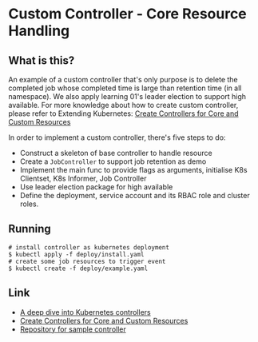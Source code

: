 # Custom Controller - Core Resource Handling

## What is this?

An example of a custom controller that's only purpose is to delete the completed job whose completed time is large than retention time (in all namespace). We also apply learning 01's leader election to support high available. For more knowledge about how to create custom controller, please refer to Extending Kubernetes: [Create Controllers for Core and Custom Resources](https://medium.com/@trstringer/create-kubernetes-controllers-for-core-and-custom-resources-62fc35ad64a3)

In order to implement a custom controller, there's five steps to do:
* Construct a skeleton of base controller to handle resource 
* Create a `JobController` to support job retention as demo
* Implement the main func to provide flags as arguments, initialise K8s Clientset, K8s Informer, Job Controller
* Use leader election package for high available
* Define the deployment, service account and its RBAC role and cluster roles.

## Running

```
# install controller as kubernetes deployment
$ kubectl apply -f deploy/install.yaml
# create some job resources to trigger event
$ kubectl create -f deploy/example.yaml
```

## Link

- [A deep dive into Kubernetes controllers](https://engineering.bitnami.com/articles/a-deep-dive-into-kubernetes-controllers.html)
- [Create Controllers for Core and Custom Resources](https://medium.com/@trstringer/create-kubernetes-controllers-for-core-and-custom-resources-62fc35ad64a3)
- [Repository for sample controller](https://github.com/kubernetes/sample-controller/blob/master/controller.go)

